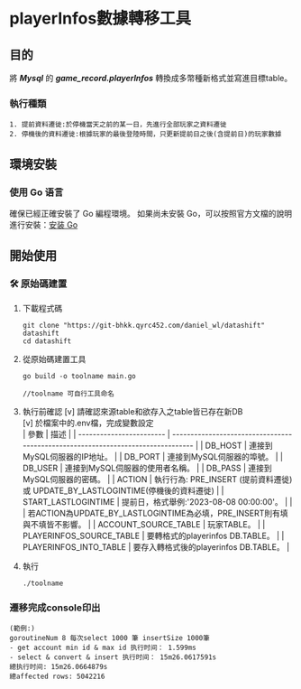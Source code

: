 # playerInfos數據轉移工具

## 目的
將 ***Mysql*** 的 ***game_record.playerInfos*** 轉換成多幣種新格式並寫進目標table。

### 執行種類
    1. 提前資料遷徙:於停機當天之前的某一日，先進行全部玩家之資料遷徙  
    2. 停機後的資料遷徙:根據玩家的最後登陸時間，只更新提前日之後(含提前日)的玩家數據


## 環境安裝
### 使用 Go 语言

確保已經正確安裝了 Go 編程環境。
如果尚未安裝 Go，可以按照官方文檔的說明進行安裝：[安装 Go](https://golang.org/doc/install)


## 開始使用

### 🛠 原始碼建置

1. 下載程式碼

   ```shell
   git clone "https://git-bhkk.qyrc452.com/daniel_wl/datashift" datashift
   cd datashift
   ```

2. 從原始碼建置工具

   ```shell
   go build -o toolname main.go

   //toolname 可自行工具命名
   ```

3. 執行前確認
    [v] 請確認來源table和欲存入之table皆已存在新DB  
    [v] 於檔案中的.env檔，完成變數設定  
| 參數                     | 描述                                                                             |
| ------------------------ | -------------------------------------------------------------------------------- |
| DB_HOST                  | 連接到MySQL伺服器的IP地址。                                                      |
| DB_PORT                  | 連接到MySQL伺服器的埠號。                                                        |
| DB_USER                  | 連接到MySQL伺服器的使用者名稱。                                                  |
| DB_PASS                  | 連接到MySQL伺服器的密碼。                                                        |
| ACTION                   | 執行行為: PRE_INSERT (提前資料遷徙) 或 UPDATE_BY_LASTLOGINTIME(停機後的資料遷徙) |
| START_LASTLOGINTIME      | 提前日，格式舉例:'2023-08-08 00:00:00'。                                         |
|                          | 若ACTION為UPDATE_BY_LASTLOGINTIME為必填，PRE_INSERT則有填與不填皆不影響。        |
| ACCOUNT_SOURCE_TABLE     | 玩家TABLE。                                                                      |
| PLAYERINFOS_SOURCE_TABLE | 要轉格式的playerinfos DB.TABLE。                                                 |
| PLAYERINFOS_INTO_TABLE   | 要存入轉格式後的playerinfos DB.TABLE。                                           |

4. 執行
   ```shell
   ./toolname
   ```

### 遷移完成console印出
   
    (範例:)
    goroutineNum 8 每次select 1000 筆 insertSize 1000筆
    - get account min id & max id 执行时间： 1.599ms
    - select & convert & insert 执行时间： 15m26.0617591s
    總执行时间: 15m26.0664879s
    總affected rows: 5042216
   